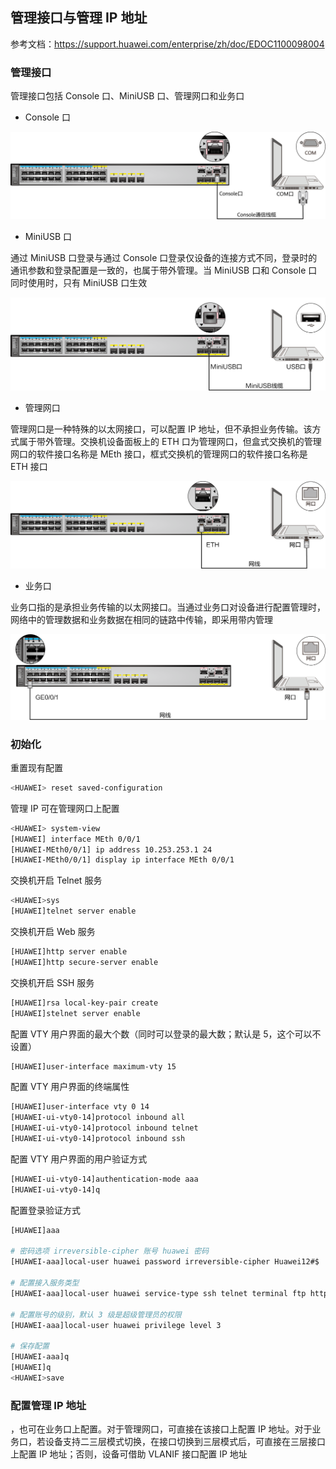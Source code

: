 ## 管理接口与管理 IP 地址

参考文档：<https://support.huawei.com/enterprise/zh/doc/EDOC1100098004>

### 管理接口

管理接口包括 Console 口、MiniUSB 口、管理网口和业务口

- Console 口

<img src=".assets/S5700系列华为交换机/console.png" alt="img" style="zoom:50%;" />

- MiniUSB 口

通过 MiniUSB 口登录与通过 Console 口登录仅设备的连接方式不同，登录时的通讯参数和登录配置是一致的，也属于带外管理。当 MiniUSB 口和 Console 口同时使用时，只有 MiniUSB 口生效

<img src=".assets/S5700系列华为交换机/download-20240908175752719.png" alt="img" style="zoom:50%;" />

- 管理网口

管理网口是一种特殊的以太网接口，可以配置 IP 地址，但不承担业务传输。该方式属于带外管理。交换机设备面板上的 ETH 口为管理网口，但盒式交换机的管理网口的软件接口名称是 MEth 接口，框式交换机的管理网口的软件接口名称是 ETH 接口

<img src=".assets/S5700系列华为交换机/download-20240908175942925.png" alt="img" style="zoom:50%;" />

- 业务口

业务口指的是承担业务传输的以太网接口。当通过业务口对设备进行配置管理时，网络中的管理数据和业务数据在相同的链路中传输，即采用带内管理

<img src=".assets/S5700系列华为交换机/download-20240908175955096.png" alt="img" style="zoom:50%;" />

### 初始化

重置现有配置

```bash
<HUAWEI> reset saved-configuration
```

管理 IP 可在管理网口上配置

```bash
<HUAWEI> system-view
[HUAWEI] interface MEth 0/0/1
[HUAWEI-MEth0/0/1] ip address 10.253.253.1 24
[HUAWEI-MEth0/0/1] display ip interface MEth 0/0/1
```

交换机开启 Telnet 服务

```bash
<HUAWEI>sys
[HUAWEI]telnet server enable
```

交换机开启 Web 服务

```bash
[HUAWEI]http server enable
[HUAWEI]http secure-server enable
```

交换机开启 SSH 服务

```bash
[HUAWEI]rsa local-key-pair create
[HUAWEI]stelnet server enable
```

配置 VTY 用户界面的最大个数（同时可以登录的最大数；默认是 5，这个可以不设置）

```bash
[HUAWEI]user-interface maximum-vty 15
```

配置 VTY 用户界面的终端属性

```bash
[HUAWEI]user-interface vty 0 14
[HUAWEI-ui-vty0-14]protocol inbound all
[HUAWEI-ui-vty0-14]protocol inbound telnet
[HUAWEI-ui-vty0-14]protocol inbound ssh
```

配置 VTY 用户界面的用户验证方式

```bash
[HUAWEI-ui-vty0-14]authentication-mode aaa
[HUAWEI-ui-vty0-14]q
```

配置登录验证方式

```bash
[HUAWEI]aaa

# 密码选项 irreversible-cipher 账号 huawei 密码
[HUAWEI-aaa]local-user huawei password irreversible-cipher Huawei12#$

# 配置接入服务类型
[HUAWEI-aaa]local-user huawei service-type ssh telnet terminal ftp http

# 配置账号的级别，默认 3 级是超级管理员的权限
[HUAWEI-aaa]local-user huawei privilege level 3

# 保存配置
[HUAWEI-aaa]q
[HUAWEI]q
<HUAWEI>save
```

### 配置管理 IP 地址

，也可在业务口上配置。对于管理网口，可直接在该接口上配置 IP 地址。对于业务口，若设备支持二三层模式切换，在接口切换到三层模式后，可直接在三层接口上配置 IP 地址；否则，设备可借助 VLANIF 接口配置 IP 地址

